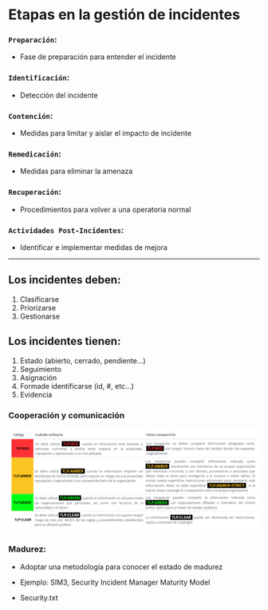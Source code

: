# Etapas en la gestión de incidentes

### `Preparación`:

- Fase de preparación para entender el incidente

### `Identificación`:

- Detección del incidente

### `Contención`:

- Medidas para limitar y aislar el impacto de incidente

### `Remedicación`:

- Medidas para eliminar la amenaza

### `Recuperación`:

- Procedimientos para volver a una operatoria normal

### `Actividades Post-Incidentes`:

- Identificar e implementar medidas de mejora

---

## Los incidentes deben:

1. Clasificarse
1. Priorizarse
1. Gestionarse

## Los incidentes tienen:

1. Estado (abierto, cerrado, pendiente...)
1. Seguimiento
1. Asignación
1. Formade identificarse (id, #, etc...)
1. Evidencia

### Cooperación y comunicación

![Anual downtime table](./images/incident-clasification-scheme.png)

### Madurez:

- Adoptar una metodología para conocer el estado de madurez
- Ejemplo: SIM3, Security Incident Manager Maturity Model

- Security.txt
